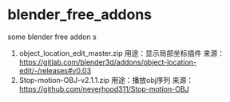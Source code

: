 # blender_free_addons
some blender free addon s
1. object_location_edit_master.zip 用途：显示局部坐标插件 来源：https://gitlab.com/blender3d/addons/object-location-edit/-/releases#v0.03
2. Stop-motion-OBJ-v2.1.1.zip 用途：播放obj序列 来源：https://github.com/neverhood311/Stop-motion-OBJ

